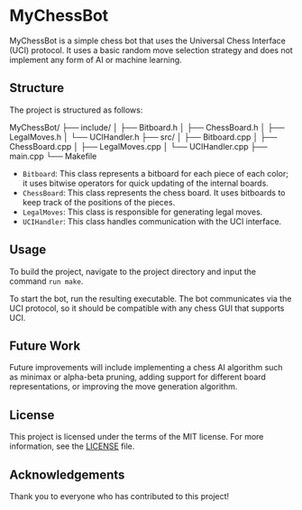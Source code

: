# MyChessBot

MyChessBot is a simple chess bot that uses the Universal Chess Interface (UCI) protocol. It uses a basic random move selection strategy and does not implement any form of AI or machine learning.

## Structure

The project is structured as follows:

MyChessBot/
├── include/
│ ├── Bitboard.h
│ ├── ChessBoard.h
│ ├── LegalMoves.h
│ └── UCIHandler.h
├── src/
│ ├── Bitboard.cpp
│ ├── ChessBoard.cpp
│ ├── LegalMoves.cpp
│ └── UCIHandler.cpp
├── main.cpp
└── Makefile

- `Bitboard`: This class represents a bitboard for each piece of each color; it uses bitwise operators for quick updating of the internal boards.
- `ChessBoard`: This class represents the chess board. It uses bitboards to keep track of the positions of the pieces.
- `LegalMoves`: This class is responsible for generating legal moves.
- `UCIHandler`: This class handles communication with the UCI interface.

## Usage

To build the project, navigate to the project directory and input the command `run make`.

To start the bot, run the resulting executable. The bot communicates via the UCI protocol, so it should be compatible with any chess GUI that supports UCI.

## Future Work

Future improvements will include implementing a chess AI algorithm such as minimax or alpha-beta pruning, adding support for different board representations, or improving the move generation algorithm.

## License

This project is licensed under the terms of the MIT license. For more information, see the [LICENSE](LICENSE) file.

## Acknowledgements

Thank you to everyone who has contributed to this project!

​
